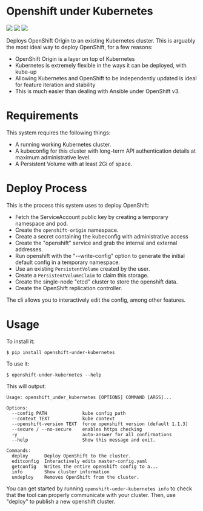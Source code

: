 # Openshift under Kubernetes


[![](https://img.shields.io/pypi/dm/openshift-under-kubernetes.svg)](https://pypi.python.org/pypi/openshift-under-kubernetes/)
[![](https://img.shields.io/pypi/v/openshift-under-kubernetes.svg)](https://pypi.python.org/pypi/openshift-under-kubernetes/)
[![](https://travis-ci.org/paralin/openshift-under-kubernetes.svg)](https://travis-ci.org/paralin/openshift-under-kubernetes/)

Deploys OpenShift Origin to an existing Kubernetes cluster. This is arguably the most ideal way to deploy OpenShift, for a few reasons:

 - OpenShift Origin is a layer on top of Kubernetes
 - Kubernetes is extremely flexible in the ways it can be deployed, with kube-up
 - Allowing Kubernetes and OpenShift to be independently updated is ideal for feature iteration and stability
 - This is much easier than dealing with Ansible under OpenShift v3.

Requirements
============

This system requires the following things:

 - A running working Kubernetes cluster.
 - A kubeconfig for this cluster with long-term API authentication details at maximum administrative level.
 - A Persistent Volume with at least 2Gi of space.

# Deploy Process

This is the process this system uses to deploy OpenShift:

- Fetch the ServiceAccount public key by creating a temporary namespace and pod.
- Create the `openshift-origin` namespace.
- Create a secret containing the kubeconfig with administrative access
- Create the "openshift" service and grab the internal and external addresses.
- Run openshift with the "--write-config" option to generate the initial default config in a temporary namespace.
- Use an existing `PersistentVolume` created by the user.
- Create a `PersistentVolumeClaim` to claim this storage.
- Create the single-node "etcd" cluster to store the openshift data.
- Create the OpenShift replication controller.

The cli allows you to interactively edit the config, among other features.

# Usage

To install it:

    $ pip install openshift-under-kubernetes

To use it:

    $ openshift-under-kubernetes --help

This will output:

    Usage: openshift_under_kubernetes [OPTIONS] COMMAND [ARGS]...

    Options:
      --config PATH             kube config path
      --context TEXT            kube context
      --openshift-version TEXT  force openshift version (default 1.1.3)
      --secure / --no-secure    enables https checking
      -y                        auto-answer for all confirmations
      --help                    Show this message and exit.

    Commands:
      deploy      Deploy OpenShift to the cluster.
      editconfig  Interactively edits master-config.yaml
      getconfig   Writes the entire openshift config to a...
      info        Show cluster information
      undeploy    Removes OpenShift from the cluster.

You can get started by running `openshift-under-kubernetes info` to check that the tool can properly communicate with your cluster. Then, use "deploy" to publish a new openshift cluster.
